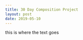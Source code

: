 ```yaml
---
title: 30 Day Composition Project
layout: post
date: 2019-05-10
---
```



this is where the text goes
